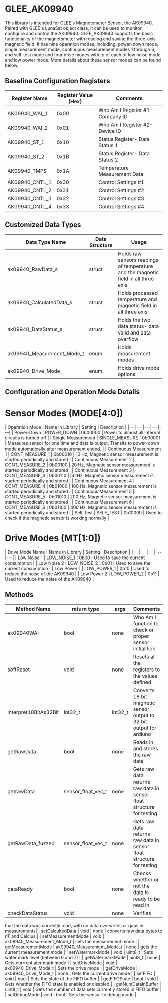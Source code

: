 # GLEE_AK09940
This library is intended for GLEE's Magnetometer Sensor, the 
AK09940.
Paired with GLEE's LunaSat object class, it can be used to monitor, configure and control 
the AK09940. GLEE_AK09940 supports the basic functionality of the magnetometer with reading 
and saving the three-axis magnetic field. It has nine operation modes, including: power-down mode, single measurement mode, continuous measurement modes 1 through 6, and self-test mode and four drive modes with to of each of low noise mode and low power mode. More details about these sensor modes can be found below.

## Baseline Configuration Registers
| Register Name | Register Value (Hex) | Comments |
|---|---|---|
| AK09940_WAI_1 | 0x00 | Who Am I Register #1- Company ID |
| AK09940_WAI_2 | 0x01 | Who Am I Register #2- Device ID |
| AK09940_ST_1 | 0x10 | Status Register- Data Status 1 |
| AK09940_ST_2 | 0x1B | Status Register- Data Status 2 |
| AK09940_TMPS | 0x1A | Temperature Measurement Data |
| AK09940_CNTL_1 | 0x30 | Control Settings #1 |
| AK09940_CNTL_2 | 0x31 | Control Settings #2 |
| AK09940_CNTL_3 | 0x32 | Control Settings #3 |
| AK09940_CNTL_4 | 0x33 | Control Settings #4 |

## Customized Data Types
| Data Type Name | Data Structure | Usage |
|---|---|---|
| ak09940_RawData_s | struct | Holds raw sensors readings of temperature and the magnetic field in all three axis |
| ak09940_CalculatedData_s | struct | Holds processed temperature and magnetic field in all three axis |
| ak09940_DataStatus_s | struct | Holds the two data status- data valid and data overflow |
| ak09940_Measurement_Mode_t | enum | Holds measurement modes |
| ak09940_Drive_Mode_ | enum | Holds drive mode options |

## Configuration and Operation Mode Details
# Sensor Modes (MODE[4:0]) 
| Operation Mode | Name in Library | Setting | Description |
|---|---|---|---|---|
| Power-Down | POWER_DOWN | 0b00000 | Power to almost all internal circuits is turned off |
| Single Measurement | SINGLE_MEASURE | 0b00001 | Measures sensor for one time and data is output. Transits to power-down mode automatically after measurement ended. |
| Continuous Measurement 1 | CONT_MEASURE_1 | 0b00010 | 10 Hz, Magnetic sensor measurement is started periodically and stored |
| Continuous Measurement 2 | CONT_MEASURE_2 | 0b00100 | 20 Hz, Magnetic sensor measurement is started periodically and stored |
| Continuous Measurement 3 | CONT_MEASURE_3 | 0b00110 | 50 Hz, Magnetic sensor measurement is started periodically and stored |
| Continuous Measurement 4 | CONT_MEASURE_4 | 0b01000 | 100 Hz, Magnetic sensor measurement is started periodically and stored |
| Continuous Measurement 5 | CONT_MEASURE_5 | 0b01010 | 200 Hz, Magnetic sensor measurement is started periodically and stored |
| Continuous Measurement 6 | CONT_MEASURE_6 | 0b01100 | 400 Hz, Magnetic sensor measurement is started periodically and stored |
| Self Test | SELF_TEST | 0b10000 | Used to check if the magnetic sensor is working normally |

# Drive Modes (MT[1:0])
| Drive Mode Name | Name in Library | Setting | Description |
|---|---|---|---|---|
| Low Noise 1 | LOW_NOISE_1 | 0b00 | Used to save the current consumption |
| Low Noise 2 | LOW_NOISE_2 | 0b01 | Used to save the current consumption |
| Low Power 1 | LOW_POWER_1 | 0b10 | Used to reduce the noise of the AK09940 |
| Low Power 2 | LOW_POWER_2 | 0b11 | Used to reduce the noise of the AK09940 |


## Methods 
| Method Name | return type | args | Comments |
|---|---|---|---|
| ak09940WAI | bool | none | Who Am I function to check or proper sensor initialition |
| softReset | void | none | Resets all the registers to the values defined |
| interpret18BitAs32Bit | int32_t | int32_t | Converts 18 bit magnetic sensor output to 32 bit output for ardiuno|
| getRawData | bool | none | Reads in and stores the raw data |
| getrawData | sensor_float_vec_t | none | Gets raw data returns raw data in sensor float structure for testing |
| getRawData_fuzzed | sensor_float_vec_t | none | Gets raw data returns raw data in sensor float structure for testing |
| dataReady | bool | none | Checks whether or not the data is ready to be read in |
| checkDataStatus | void | none | Verifies 
 that the data was correctly read, with no data overwrites 
 or gaps in measurements|
| setCalcultedData | void | none | converts raw data bytes to nT and Celcius |
| setMeasurementMode | void | ak09940_Measurement_Mode_t | sets the measurement mode |
| getMeasurementMode | ak09940_Measurement_Mode_t | none | gets the current measurement mode |
| setWatermarkMode | void | uint8_t | Sets water mark level (between 0 and 7) |
| getWatermarkMode | uint8_t | none | Gets currrent ater mark mode |
| setDriveMode | void | ak09940_Drive_Mode_t | Sets the drive mode |
| getDriveMode | ak09940_Drive_Mode_t | none | Gets the current drive mode |
| setFIFO | void | bool | Sets the state of the FIFO buffer |
| getFIFOState | bool | void | Gets whether the FIFO state is enabled or disabled |
| getNumDataInBuffer | uint8_t | void | Gets the number of data sets currently stored in FIFO buffer |
| setDebugMode | void | bool | Sets the sensor to debug mode |


